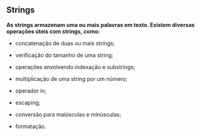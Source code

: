 ## Strings

**As strings armazenam uma ou mais palavras em texto. Existem diversas operações úteis com strings, como:**

- concatenação de duas ou mais strings;

- verificação do tamanho de uma string;

- operações envolvendo indexação e substrings;

- multiplicação de uma string por um número;

- operador in;
 
- escaping;

- conversão para maiúsculas e minúsculas;

- formatação.